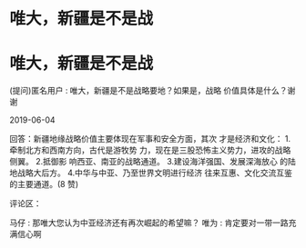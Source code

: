 # 唯大，新疆是不是战

# 唯大，新疆是不是战

(提问)匿名用户 : 唯大，新疆是不是战略要地？如果是，战略 价值具体是什么？谢谢

2019-06-04

回答：新疆地缘战略价值主要体现在军事和安全方面，其次 才是经济和文化： 1.牵制北方和西南方向，古代是游牧势 力，现在是三股恐怖主义势力，进攻的战略侧翼。 2.抵御影 响西亚、南亚的战略通道。 3.建设海洋强国、发展深海放心 的陆地战略大后方。 4.中华与中亚、乃至世界文明进行经济 往来互惠、文化交流互鉴的主要通道。(8 赞)

评论区：

马仔 : 那唯大您认为中亚经济还有再次崛起的希望嘛？ 唯为 : 肯定要对一带一路充满信心啊